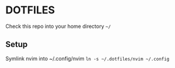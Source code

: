 DOTFILES
========
Check this repo into your home directory `~/`

## Setup
Symlink nvim into ~/.config/nvim
`ln -s ~/.dotfiles/nvim ~/.config`
